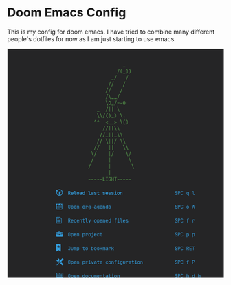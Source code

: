 # Doom Emacs Config

This is my config for doom emacs. I have tried to combine many different people's dotfiles for now as I am just starting to use emacs. 



![Splash Screen](images/2020-04-19-174547_750x795_scrot.png)
